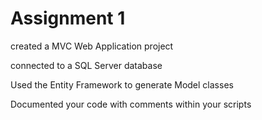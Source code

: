 <h1>Assignment 1</h1>
<p> created a MVC Web Application project</p>
<p> connected to a SQL Server database</p>
<p>Used the Entity Framework to generate Model classes</p>
<p>Documented your code with comments within your scripts</p>